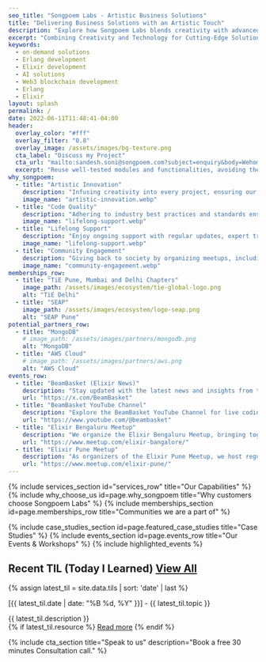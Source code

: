 ```yaml
---
seo_title: "Songpoem Labs - Artistic Business Solutions"
title: "Delivering Business Solutions with an Artistic Touch"
description: "Explore how Songpoem Labs blends creativity with advanced technology to deliver innovative solutions in Elixir development, AI, and blockchain. Our high-performance, scalable systems handle large traffic and user activity seamlessly."
excerpt: "Combining Creativity and Technology for Cutting-Edge Solutions."
keywords:
  - on-demand solutions
  - Erlang development
  - Elixir development
  - AI solutions
  - Web3 blockchain development
  - Erlang
  - Elixir
layout: splash
permalink: /
date: 2022-06-11T11:48:41-04:00
header:
  overlay_color: "#fff"
  overlay_filter: "0.8"
  overlay_image: /assets/images/bg-texture.png
  cta_label: "Discuss my Project"
  cta_url: "mailto:sandesh.soni@songpoem.com?subject=enquiry&body=Wehomepage"
  excerpt: "Reuse well-tested modules and functionalities, avoiding the need to build from scratch."
why_songpoem:
  - title: "Artistic Innovation"
    description: "Infusing creativity into every project, ensuring our solutions not only perform flawlessly but also inspire and engage."
    image_name: "artistic-innovation.webp"
  - title: "Code Quality"
    description: "Adhering to industry best practices and standards ensures your projects are built on a foundation of clean, efficient, and scalable code."
    image_name: "lifelong-support.webp"
  - title: "Lifelong Support"
    description: "Enjoy ongoing support with regular updates, expert troubleshooting, and personalized consultations."
    image_name: "lifelong-support.webp"
  - title: "Community Engagement"
    description: "Giving back to society by organizing meetups, including Elixir Pune Meetup and Elixir Bengaluru Meetup."
    image_name: "community-engagement.webp"
memberships_row:
  - title: "TiE Pune, Mumbai and Delhi Chapters"
    image_path: /assets/images/ecosystem/tie-global-logo.png
    alt: "TiE Delhi"
  - title: "SEAP"
    image_path: /assets/images/ecosystem/logo-seap.png
    alt: "SEAP Pune"
potential_partners_row:
  - title: "MongoDB"
    # image_path: /assets/images/partners/mongodb.png
    alt: "MongoDB"
  - title: "AWS Cloud"
    # image_path: /assets/images/partners/aws.png
    alt: "AWS Cloud"
events_row:
  - title: "BeamBasket (Elixir News)"
    description: "Stay updated with the latest news and insights from the Elixir community through BeamBasket on Twitter. Follow us for regular updates, industry news, and expert opinions on everything Elixir."
    url: "https://x.com/BeamBasket"
  - title: "BeamBasket YouTube Channel"
    description: "Explore the BeamBasket YouTube Channel for live coding workshops, guest speaker sessions, and in-depth tutorials on Elixir. Our channel features experts from around the world sharing their knowledge and skills."
    url: "https://www.youtube.com/@beambasket"
  - title: "Elixir Bengaluru Meetup"
    description: "We organize the Elixir Bengaluru Meetup, bringing together local Elixir enthusiasts for discussions, events, and collaborative projects."
    url: "https://www.meetup.com/elixir-bangalore/"
  - title: "Elixir Pune Meetup"
    description: "As organizers of the Elixir Pune Meetup, we host regular meetups, share experiences."
    url: "https://www.meetup.com/elixir-pune/"
---
```


{% include services_section id="services_row" title="Our Capabilities" %}
{% include why_choose_us id=page.why_songpoem title="Why customers choose Songpoem Labs" %}
{% include memberships_section id=page.memberships_row title="Communities we are a part of" %}
<!-- {% include memberships_section id=page.potential_partners_row title="Potential Partners" %} -->
{% include case_studies_section id=page.featured_case_studies title="Case Studies" %}
{% include events_section id=page.events_row title="Our Events & Workshops" %}
{% include highlighted_events %}

 <h2 class="text-2xl font-bold mb-4">Recent TIL (Today I Learned)
  <a href="{{ '/tils/' | relative_url }}" class="btn ml-2">View All</a>
 </h2>
  {% assign latest_til = site.data.tils | sort: 'date' | last %}
  <div class="til-entry p-4 bg-white shadow-md rounded-lg mb-8">
    <p class="til-topic text-2xl font-bold text-primary-color mt-2">
    [{{ latest_til.date | date: "%B %d, %Y" }}] - {{ latest_til.topic }}</p>
    <div class="til-description text-base text-gray-600 mt-2">{{ latest_til.description }}</div>
    {% if latest_til.resource %}
    <a href="{{ latest_til.resource }}" class="til-resource text-blue-600 hover:underline mt-2">Read more</a>
    {% endif %}
  </div>

{% include cta_section title="Speak to us" description="Book a free 30 minutes Consultation call." %}

